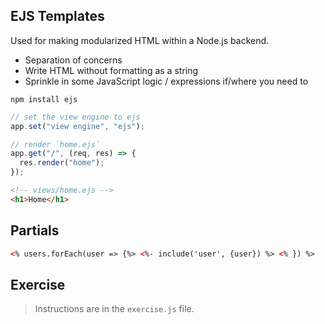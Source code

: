 ## EJS Templates

Used for making modularized HTML within a Node.js backend.

- Separation of concerns
- Write HTML without formatting as a string
- Sprinkle in some JavaScript logic / expressions if/where you need to

```
npm install ejs
```

```js
// set the view engine to ejs
app.set("view engine", "ejs");
```

```js
// render `home.ejs`
app.get("/", (req, res) => {
  res.render("home");
});
```

```html
<!-- views/home.ejs -->
<h1>Home</h1>
```

## Partials

```html
<% users.forEach(user => {%> <%- include('user', {user}) %> <% }) %>
```

## Exercise

> Instructions are in the `exercise.js` file.
